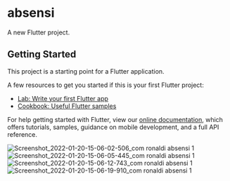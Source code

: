 # absensi

A new Flutter project.

## Getting Started

This project is a starting point for a Flutter application.

A few resources to get you started if this is your first Flutter project:

- [Lab: Write your first Flutter app](https://flutter.dev/docs/get-started/codelab)
- [Cookbook: Useful Flutter samples](https://flutter.dev/docs/cookbook)

For help getting started with Flutter, view our
[online documentation](https://flutter.dev/docs), which offers tutorials,
samples, guidance on mobile development, and a full API reference.


![Screenshot_2022-01-20-15-06-02-506_com ronaldi absensi 1](https://user-images.githubusercontent.com/56151166/150298315-f212b48a-468f-43f8-bc2f-4d54bd04f9f7.jpg)
![Screenshot_2022-01-20-15-06-05-445_com ronaldi absensi 1](https://user-images.githubusercontent.com/56151166/150298452-205e27d4-13b6-4201-90e3-807faaa0043b.jpg)
![Screenshot_2022-01-20-15-06-12-743_com ronaldi absensi 1](https://user-images.githubusercontent.com/56151166/150298551-0149019a-58a3-4ca8-b170-d3d51f75947b.jpg)
![Screenshot_2022-01-20-15-06-19-910_com ronaldi absensi 1](https://user-images.githubusercontent.com/56151166/150298645-768d5abf-d7d3-4480-85fb-8f650ee41a72.jpg)
